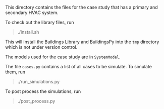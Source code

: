 This directory contains the files for the case study
that has a primary and secondary HVAC system.

To check out the library files, run

>./install.sh

This will install the Buildings Library and BuildingsPy into the `tmp` directory
which is not under version control.

The models used for the case study are in `SystemModel`.

The file `cases.py` contains a list of all cases to be simulate.
To simulate them, run

>./run_simulations.py

To post process the simulations, run

>./post_process.py

